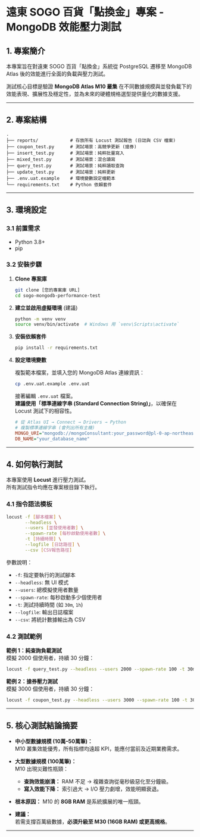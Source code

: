 # 遠東 SOGO 百貨「點換金」專案 - MongoDB 效能壓力測試

## 1. 專案簡介

本專案旨在對遠東 SOGO 百貨「點換金」系統從 PostgreSQL 遷移至 MongoDB Atlas 後的效能進行全面的負載與壓力測試。

測試核心目標是驗證 **MongoDB Atlas M10 叢集** 在不同數據規模與並發負載下的效能表現、擴展性及穩定性，並為未來的硬體規格選型提供量化的數據支援。

---

## 2. 專案結構

```text
.
├── reports/            # 存放所有 Locust 測試報告 (日誌與 CSV 檔案)
├── coupon_test.py      # 測試場景：高競爭更新 (搶券)
├── insert_test.py      # 測試場景：純粹批量寫入
├── mixed_test.py       # 測試場景：混合讀寫
├── query_test.py       # 測試場景：純粹讀取查詢
├── update_test.py      # 測試場景：純粹更新
├── .env.uat.example    # 環境變數設定檔範本
└── requirements.txt    # Python 依賴套件
```

---

## 3. 環境設定

### 3.1 前置需求

- Python 3.8+
- pip

### 3.2 安裝步驟

1. **Clone 專案庫**

   ```bash
   git clone [您的專案庫 URL]
   cd sogo-mongodb-performance-test
   ```

2. **建立並啟用虛擬環境** (建議)

   ```bash
   python -m venv venv
   source venv/bin/activate  # Windows 用 `venv\Scripts\activate`
   ```

3. **安裝依賴套件**

   ```bash
   pip install -r requirements.txt
   ```

4. **設定環境變數**

   複製範本檔案，並填入您的 MongoDB Atlas 連線資訊：

   ```bash
   cp .env.uat.example .env.uat
   ```

   接著編輯 `.env.uat` 檔案。  
   **建議使用「標準連線字串 (Standard Connection String)」**，以確保在 Locust 測試下的相容性。

   ```ini
   # 從 Atlas UI → Connect → Drivers → Python
   # 複製標準連線字串 (會列出所有主機)
   MONGO_URI="mongodb://mongoConsultant:your_password@pl-0-ap-northeast-1.tafudp.mongodb.net:1024,pl-0-ap-northeast-1.tafudp.mongodb.net:1025,pl-0-ap-northeast-1.tafudp.mongodb.net:1026/?replicaSet=atlas-gd585r-shard-0&authSource=admin&retryWrites=true&w=majority"
   DB_NAME="your_database_name"
   ```

---

## 4. 如何執行測試

本專案使用 **Locust** 進行壓力測試。  
所有測試指令均應在專案根目錄下執行。

### 4.1 指令語法模板

```bash
locust -f [腳本檔案] \
       --headless \
       --users [並發使用者數] \
       --spawn-rate [每秒啟動使用者數] \
       -t [持續時間] \
       --logfile [日誌路徑] \
       --csv [CSV報告路徑]
```

參數說明：

- `-f`: 指定要執行的測試腳本  
- `--headless`: 無 UI 模式  
- `--users`: 總模擬使用者數量  
- `--spawn-rate`: 每秒啟動多少個使用者  
- `-t`: 測試持續時間 (如 `30m`, `1h`)  
- `--logfile`: 輸出日誌檔案  
- `--csv`: 將統計數據輸出為 CSV  

### 4.2 測試範例

**範例 1：純查詢負載測試**  
模擬 2000 個使用者，持續 30 分鐘：

```bash
locust -f query_test.py --headless --users 2000 --spawn-rate 100 -t 30m --logfile reports/query_load.log --csv reports/query_load
```

**範例 2：搶券壓力測試**  
模擬 3000 個使用者，持續 30 分鐘：

```bash
locust -f coupon_test.py --headless --users 3000 --spawn-rate 100 -t 30m --logfile reports/coupon_stress.log --csv reports/coupon_stress
```

---

## 5. 核心測試結論摘要

- **中小型數據規模 (10萬–50萬筆)：**  
  M10 叢集效能優秀，所有指標均遠超 KPI，能應付當前及近期業務需求。

- **大型數據規模 (100萬筆)：**  
  M10 出現災難性瓶頸：  
  - **查詢效能崩潰：** RAM 不足 → 複雜查詢從毫秒級惡化至分鐘級。  
  - **寫入效能下降：** 索引過大 → I/O 壓力劇增，效能明顯衰退。  

- **根本原因：** M10 的 **8GB RAM** 是系統擴展的唯一瓶頸。  

- **建議：**  
  若需支撐百萬級數據，**必須升級至 M30 (16GB RAM) 或更高規格**。  

---
